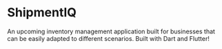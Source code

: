 # ShipmentIQ
An upcoming inventory management application built for businesses that can be easily adapted to different scenarios. Built with Dart and Flutter!